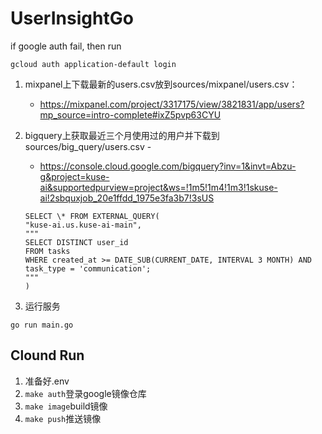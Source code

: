 # UserInsightGo

if google auth fail, then run

```shell
gcloud auth application-default login

```

1.  mixpanel上下载最新的users.csv放到sources/mixpanel/users.csv：
    - https://mixpanel.com/project/3317175/view/3821831/app/users?mp_source=intro-complete#ixZ5pvp63CYU
2.  bigquery上获取最近三个月使用过的用户并下载到sources/big_query/users.csv -

    - https://console.cloud.google.com/bigquery?inv=1&invt=Abzu-g&project=kuse-ai&supportedpurview=project&ws=!1m5!1m4!1m3!1skuse-ai!2sbquxjob_20e1ffdd_1975e3fa3b7!3sUS

    ```shell
    SELECT \* FROM EXTERNAL_QUERY(
    "kuse-ai.us.kuse-ai-main",
    """
    SELECT DISTINCT user_id
    FROM tasks
    WHERE created_at >= DATE_SUB(CURRENT_DATE, INTERVAL 3 MONTH) AND task_type = 'communication';
    """
    )
    ```

3.  运行服务

```shell
go run main.go
```

## Clound Run

1. 准备好.env
2. `make auth`登录google镜像仓库
3. `make image`build镜像
4. `make push`推送镜像
